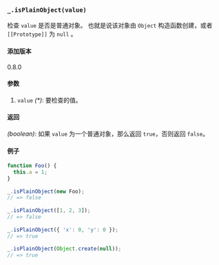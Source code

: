 ### `_.isPlainObject(value)`[​](#_isplainobjectvalue "_isplainobjectvalue的直接链接")

检查 `value` 是否是普通对象。 也就是说该对象由 `Object` 构造函数创建，或者 `[[Prototype]]` 为 `null` 。

#### 添加版本

0.8.0

#### 参数

1.  `value` _(\*)_: 要检查的值。

#### 返回

_(boolean)_: 如果 `value` 为一个普通对象，那么返回 `true`，否则返回 `false`。

#### 例子

```js
function Foo() {
  this.a = 1;
}
 
_.isPlainObject(new Foo);
// => false
 
_.isPlainObject([1, 2, 3]);
// => false
 
_.isPlainObject({ 'x': 0, 'y': 0 });
// => true
 
_.isPlainObject(Object.create(null));
// => true

```